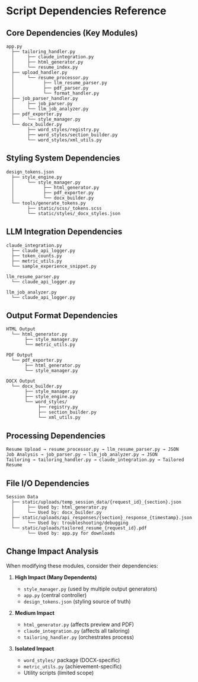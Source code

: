 # Script Dependencies Reference

## Core Dependencies (Key Modules)

```
app.py
  ├── tailoring_handler.py
  │     ├── claude_integration.py
  │     ├── html_generator.py
  │     └── resume_index.py
  ├── upload_handler.py
  │     └── resume_processor.py
  │           ├── llm_resume_parser.py
  │           ├── pdf_parser.py
  │           └── format_handler.py
  ├── job_parser_handler.py
  │     ├── job_parser.py
  │     └── llm_job_analyzer.py
  ├── pdf_exporter.py
  │     └── style_manager.py
  └── docx_builder.py
        ├── word_styles/registry.py
        ├── word_styles/section_builder.py
        └── word_styles/xml_utils.py
```

## Styling System Dependencies

```
design_tokens.json
  ├── style_engine.py
  │     └── style_manager.py
  │           ├── html_generator.py
  │           ├── pdf_exporter.py
  │           └── docx_builder.py
  └── tools/generate_tokens.py
        ├── static/scss/_tokens.scss
        └── static/styles/_docx_styles.json
```

## LLM Integration Dependencies

```
claude_integration.py
  ├── claude_api_logger.py
  ├── token_counts.py 
  ├── metric_utils.py
  └── sample_experience_snippet.py

llm_resume_parser.py
  └── claude_api_logger.py

llm_job_analyzer.py
  └── claude_api_logger.py
```

## Output Format Dependencies

```
HTML Output
  └── html_generator.py
       ├── style_manager.py
       └── metric_utils.py

PDF Output
  └── pdf_exporter.py
       ├── html_generator.py
       └── style_manager.py

DOCX Output
  └── docx_builder.py
       ├── style_manager.py
       ├── style_engine.py
       └── word_styles/
            ├── registry.py
            ├── section_builder.py
            └── xml_utils.py
```

## Processing Dependencies

```
Resume Upload → resume_processor.py → llm_resume_parser.py → JSON
Job Analysis → job_parser.py → llm_job_analyzer.py → JSON
Tailoring → tailoring_handler.py → claude_integration.py → Tailored Resume
```

## File I/O Dependencies

```
Session Data
  ├── static/uploads/temp_session_data/{request_id}_{section}.json
  │     ├── Used by: html_generator.py
  │     └── Used by: docx_builder.py
  ├── static/uploads/api_responses/{section}_response_{timestamp}.json
  │     └── Used by: troubleshooting/debugging
  └── static/uploads/tailored_resume_{request_id}.pdf
        └── Used by: app.py for downloads
```

## Change Impact Analysis

When modifying these modules, consider their dependencies:

1. **High Impact (Many Dependents)**
   - `style_manager.py` (used by multiple output generators)
   - `app.py` (central controller)
   - `design_tokens.json` (styling source of truth)

2. **Medium Impact**
   - `html_generator.py` (affects preview and PDF)
   - `claude_integration.py` (affects all tailoring)
   - `tailoring_handler.py` (orchestrates process)

3. **Isolated Impact**
   - `word_styles/` package (DOCX-specific)
   - `metric_utils.py` (achievement-specific)
   - Utility scripts (limited scope) 